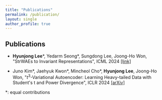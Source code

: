 ```yaml
---
title: "Publications"
permalink: /publication/
layout: single
author_profile: true
---
```


## Publications

* **Hyunjong Lee**\*, Yedarm Seong\*, Sungdong Lee, Joong-Ho Won, "StrWAEs to Invariant Representations", ICML 2024 [[link]](https://openreview.net/forum?id=kLZZWvqlEm&referrer=%5Bthe%20profile%20of%20Joong-Ho%20Won%5D(%2Fprofile%3Fid%3D~Joong-Ho_Won1))

* Juno Kim\*, Jaehyuk Kwon\*, Mincheol Cho\*, **Hyunjong Lee**, Joong-Ho Won, "$t^3$-Variational Autoencoder: Learning Heavy-tailed Data with Student's t and Power Divergence", ICLR 2024 [[arXiv]](https://arxiv.org/abs/2312.01133)

\*: equal contributions


